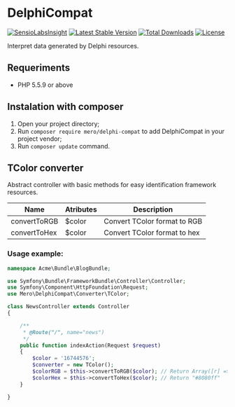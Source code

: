 DelphiCompat
============

[![SensioLabsInsight](https://insight.sensiolabs.com/projects/8183d0f4-e57f-44da-a11b-e9c746427deb/mini.png)](https://insight.sensiolabs.com/projects/8183d0f4-e57f-44da-a11b-e9c746427deb)
[![Latest Stable Version](https://poser.pugx.org/mero/delphi-compat/v/stable.svg)](https://packagist.org/packages/mero/delphi-compat)
[![Total Downloads](https://poser.pugx.org/mero/delphi-compat/downloads.svg)](https://packagist.org/packages/mero/delphi-compat)
[![License](https://poser.pugx.org/mero/delphi-compat/license.svg)](https://packagist.org/packages/mero/delphi-compat)

Interpret data generated by Delphi resources.

Requeriments
------------

- PHP 5.5.9 or above

Instalation with composer
-------------------------

1. Open your project directory;
2. Run `composer require mero/delphi-compat` to add DelphiCompat in your project vendor;
3. Run `composer update` command.

TColor converter
----------------

Abstract controller with basic methods for easy identification framework resources.

| Name                         | Atributes   | Description                           |
| ---------------------------- | ------------| ------------------------------------- |
| convertToRGB                 | $color      | Convert TColor format to RGB          |
| convertToHex                 | $color      | Convert TColor format to hex          |


### Usage example:
```php
namespace Acme\Bundle\BlogBundle;

use Symfony\Bundle\FrameworkBundle\Controller\Controller;
use Symfony\Component\HttpFoundation\Request;
use Mero\DelphiCompat\Converter\TColor;

class NewsController extends Controller
{

    /**
     * @Route("/", name="news")
     */
    public function indexAction(Request $request)
    {
        $color = '16744576';
        $converter = new TColor();
        $colorRGB = $this->convertToRGB($color); // Return Array([r] => 128, [g] => 128, [b] => 255)
        $colorHex = $this->convertToHex($color); // Return "#8080ff"
    }

}
```
